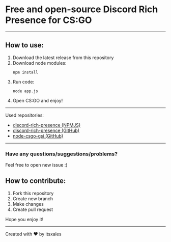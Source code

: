 # Free and open-source Discord Rich Presence for CS:GO

---
## How to use:
1. Download the latest release from this repository
2. Download node modules:
    ```shell
    npm install
    ```
3. Run code:
    ```shell
    node app.js
    ```
4. Open CS:GO and enjoy!
---
Used repositories:
- [discord-rich-presence (NPMJS)](https://www.npmjs.com/package/discord-rich-presence)
- [discord-rich-presence (GitHub)](https://github.com/devsnek/discord-rich-presence)
- [node-csgo-gsi (GitHub)](https://github.com/ShaunLWM/node-csgo-gsi)

---

### Have any questions/suggestions/problems?
Feel free to open new issue :)

## How to contribute:
1. Fork this repository
2. Create new branch
3. Make changes
4. Create pull request

Hope you enjoy it!

---

Created with ❤️ by itsxales